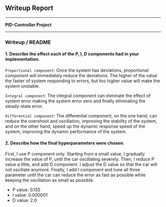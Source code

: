 ## Writeup Report

---

**PID-Controller Project**

---
### Writeup / README

#### 1. Describe the effect each of the P, I, D components had in your implementation.

`Proportional component`: 
Once the system has deviations, proportional component will immediately reduce the deviations. The higher of the value the faster of system responding to errors, but too higher value will make the system unstable.

`Integral component`: 
The integral component can eliminate the effect of system error making the system error zero and finally eliminating the steady-state error.

`Differential component`: 
The differential component, on the one hand, can reduce the overshoot and oscillation, improving the stability of the system, and on the other hand, speed up the dynamic response speed of the system, improving the dynamic performance of the system.

#### 2. Describe how the final hyperparameters were chosen.

First, I use P component only. Starting from a small value, I gradually increase the value of P, until the car oscillating severely. 
Then, I reduce P value a little, and add D component. I adjust the D value so that the car will not oscillate anymore.
Finally, I add I component and tune all three parameter until the car can reduce the error as fast as possible while keeping the oscillation as small as possible.

* P value: 0.155
* I value: 0.000001
* D value: 2.0

